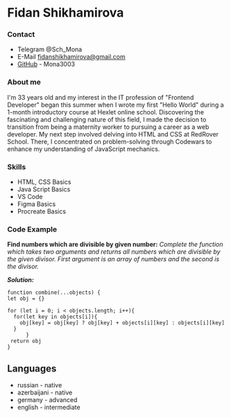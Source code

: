 # Fidan Shikhamirova
### Contact

+ Telegram @Sch_Mona
+ E-Mail fidanshikhamirova@gmail.com
+ [GitHub](https://github.com/Mona3003) - Mona3003


### About me

I'm 33 years old and my interest in the IT profession of "Frontend Developer" began this summer when I wrote my first "Hello World" during a 1-month introductory course at Hexlet online school. Discovering the fascinating and challenging nature of this field, I made the decision to transition from being a maternity worker to pursuing a career as a web developer. My next step involved delving into HTML and CSS at RedRover School. There, I concentrated on problem-solving through Codewars to enhance my understanding of JavaScript mechanics.
### Skills

+ HTML, CSS Basics
+ Java Script Basics
+ VS Code
+ Figma Basics
+ Procreate Basics

### Code Example
**Find numbers which are divisible by given number:** 
*Complete the function which takes two arguments and returns all numbers which are divisible by the given divisor. First argument is an array of numbers and the second is the divisor.*

***Solution:***
```
function combine(...objects) { 
let obj = {}

for (let i = 0; i < objects.length; i++){
  for(let key in objects[i]){
    obj[key] = obj[key] ? obj[key] + objects[i][key] : objects[i][key]
  }
      }
 return obj 
}
  ```
  ## Languages
  
  * russian - native
  * azerbaijani - native
  * germany - advanced 
  * english - intermediate
 
  